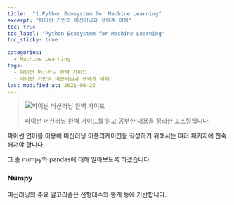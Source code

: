 ```yaml
---
title:  "1.Python Ecosystem for Machine Learning"
excerpt: "파이썬 기반의 머신러닝과 생태계 이해"
toc: true
toc_label: "Python Ecosystem for Machine Learning"
toc_sticky: true

categories:
  - Machine Learning
tags:
  - 파이썬 머신러닝 완벽 가이드
  - 파이썬 기반의 머신러닝과 생태계 이해
last_modified_at: 2021-06-22
---
```


>![파이썬 머신러닝 완벽 가이드](https://user-images.githubusercontent.com/76269316/122906446-1fa9c000-d38d-11eb-9cab-1eb7e347a1e6.png)
>
>파이썬 머신러닝 완벽 가이드를 읽고 공부한 내용을 정리한 포스팅입니다.

파이썬 언어를 이용해 머신러닝 어플리케이션을 작성하기 위해서는 여러 패키지에 친숙해져야 합니다.

그 중 numpy와 pandas에 대해 알아보도록 하겠습니다.



### Numpy

머신러닝의 주요 알고리즘은 선형대수와 통계 등에 기반합니다.

